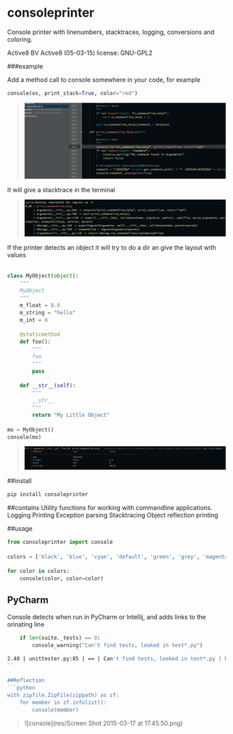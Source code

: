 
# consoleprinter
Console printer with linenumbers, stacktraces, logging, conversions and coloring.

Active8 BV
Active8 (05-03-15)
license: GNU-GPL2

###example

Add a method call to console somewhere in your code, for example
```python
console(os, print_stack=True, color="red")
```
> ![code](res/code.png)
 
It will give a stacktrace in the terminal

> ![tterminal](res/terminal.png)

If the printer detects an object it will try to do a dir an give the layout with values

```python

class MyObject(object):
    """
    MyObject
    """
    m_float = 8.0
    m_string = "hello"
    m_int = 8

    @staticmethod
    def foo():
        """
        foo
        """
        pass

    def __str__(self):
        """
        __str__
        """
        return "My Little Object"

mo = MyObject()
console(mo)
```

> ![object](res/object.png)


##install
```bash
pip install consoleprinter
```

##contains
Utility functions for working with commandline applications.
Logging
Printing
Exception parsing
Stacktracing
Object reflection printing

##usage
```python
from consoleprinter import console

colors = ['black', 'blue', 'cyan', 'default', 'green', 'grey', 'magenta', 'orange', 'red', 'white', 'yellow']

for color in colors:
    console(color, color=color)
```

## PyCharm
Console detects when run in PyCharm or Intellij, and adds links to the orinating line
```python
    if len(suite._tests) == 0:
        console_warning("Can't find tests, looked in test*.py")

```
```bash
2.48 | unittester.py:85 | == | Can't find tests, looked in test*.py | File "/Users/rabshakeh/workspace/unittester/unittester/unittester.py", line 85 (run_unit_test) | ==
``

##Reflection
```python
with zipfile.ZipFile(zippath) as zf:
    for member in zf.infolist():
        console(member)
```
> ![console](res/Screen Shot 2015-03-17 at 17.45.50.png)
